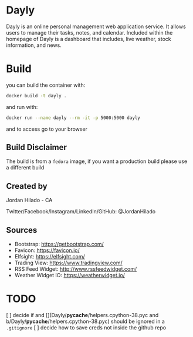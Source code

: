 # Dayly

Dayly is an online personal management web application service. It allows users to manage their tasks, notes, and calendar. Included within the homepage of Dayly is a dashboard that includes, live weather, stock information, and news.

# Build

you can build the container with:

```bash
docker build -t dayly .
```

and run with:

```bash
docker run --name dayly --rm -it -p 5000:5000 dayly
```

and to access go to [](http://localhost:5000) your browser 

## Build Disclaimer
The build is from a `fedora` image, if you want a production build please use a different build

## Created by
Jordan Hilado - CA

Twitter/Facebook/Instagram/LinkedIn/GitHub: @JordanHilado

## Sources
* Bootstrap: https://getbootstrap.com/
* Favicon: https://favicon.io/
* Elfsight: https://elfsight.com/ 
* Trading View: https://www.tradingview.com/
* RSS Feed Widget: http://www.rssfeedwidget.com/
* Weather Widget IO: https://weatherwidget.io/

# TODO
[ ] decide if [](Dayly/__pycache__/application.cpython-38.pyc) and [](Dayly/__pycache__/helpers.cpython-38.pyc and b/Dayly/__pycache__/helpers.cpython-38.pyc) should be ignored in a `.gitignore`
[ ] decide how to save creds not inside the github repo [](Dayly/final.db`)
